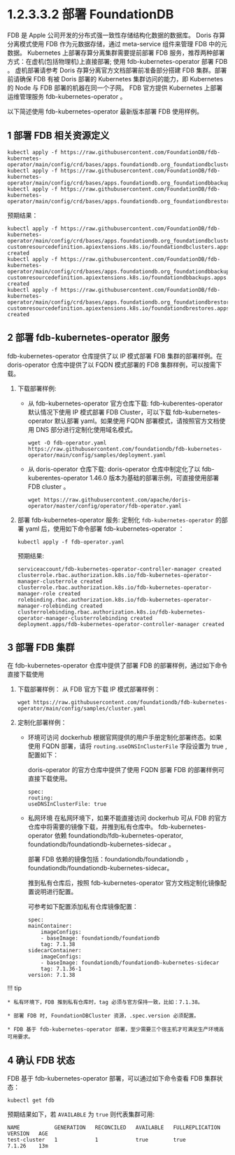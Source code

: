 # 1.2.3.3.2 部署 FoundationDB

FDB 是 Apple 公司开发的分布式强一致性存储结构化数据的数据库。 Doris 存算分离模式使用 FDB 作为元数据存储，通过 meta-service 组件来管理 FDB 中的元数据。 Kubernetes 上部署存算分离集群需要提前部署 FDB 服务，推荐两种部署方式：在虚机(包括物理机)上直接部署; 使用 fdb-kubernetes-operator 部署 FDB 。 虚机部署请参考 Doris 存算分离官方文档部署前准备部分搭建 FDB 集群。部署前请确保 FDB 有被 Doris 部署的 Kubernetes 集群访问的能力，即 Kubernetes 的 Node 与 FDB 部署的机器在同一个子网。 FDB 官方提供 Kubernetes 上部署运维管理服务 fdb-kubernetes-operator 。

以下简述使用 fdb-kubernetes-operator 最新版本部署 FDB 使用样例。

## 1 部署 FDB 相关资源定义

```shell
kubectl apply -f https://raw.githubusercontent.com/FoundationDB/fdb-kubernetes-operator/main/config/crd/bases/apps.foundationdb.org_foundationdbclusters.yaml
kubectl apply -f https://raw.githubusercontent.com/FoundationDB/fdb-kubernetes-operator/main/config/crd/bases/apps.foundationdb.org_foundationdbbackups.yaml
kubectl apply -f https://raw.githubusercontent.com/FoundationDB/fdb-kubernetes-operator/main/config/crd/bases/apps.foundationdb.org_foundationdbrestores.yaml
```

预期结果：

```shell
kubectl apply -f https://raw.githubusercontent.com/FoundationDB/fdb-kubernetes-operator/main/config/crd/bases/apps.foundationdb.org_foundationdbclusters.yaml
customresourcedefinition.apiextensions.k8s.io/foundationdbclusters.apps.foundationdb.org created
kubectl apply -f https://raw.githubusercontent.com/FoundationDB/fdb-kubernetes-operator/main/config/crd/bases/apps.foundationdb.org_foundationdbbackups.yaml
customresourcedefinition.apiextensions.k8s.io/foundationdbbackups.apps.foundationdb.org created
kubectl apply -f https://raw.githubusercontent.com/FoundationDB/fdb-kubernetes-operator/main/config/crd/bases/apps.foundationdb.org_foundationdbrestores.yaml
customresourcedefinition.apiextensions.k8s.io/foundationdbrestores.apps.foundationdb.org created
```

## 2 部署 fdb-kubernetes-operator 服务

fdb-kubernetes-operator 仓库提供了以 IP 模式部署 FDB 集群的部署样例。在 doris-operator 仓库中提供了以 FQDN 模式部署的 FDB 集群样例，可以按需下载。

1. 下载部署样例:

    * 从 fdb-kubernetes-operator 官方仓库下载:
        fdb-kuberentes-operator 默认情况下使用 IP 模式部署 FDB Cluster，可以下载 fdb-kubernetes-operator 默认部署 yaml。如果使用 FQDN 部署模式，请按照官方文档使用 DNS 部分进行定制化使用域名模式。

        ```shell
        wget -O fdb-operator.yaml https://raw.githubusercontent.com/foundationdb/fdb-kubernetes-operator/main/config/samples/deployment.yaml
        ```

    * 从 doris-operator 仓库下载:
        doris-operator 仓库中制定化了以 fdb-kuberentes-operator 1.46.0 版本为基础的部署示例，可直接使用部署 FDB cluster 。

        ```shell
        wget https://raw.githubusercontent.com/apache/doris-operator/master/config/operator/fdb-operator.yaml
        ```

2. 部署 fdb-kubernetes-operator 服务:
    定制化 `fdb-kubernetes-operator` 的部署 yaml 后，使用如下命令部署 fdb-kubernetes-operator ：

    ```shell
    kubectl apply -f fdb-operator.yaml
    ```

    预期结果:

    ```shell
    serviceaccount/fdb-kubernetes-operator-controller-manager created
    clusterrole.rbac.authorization.k8s.io/fdb-kubernetes-operator-manager-clusterrole created
    clusterrole.rbac.authorization.k8s.io/fdb-kubernetes-operator-manager-role created
    rolebinding.rbac.authorization.k8s.io/fdb-kubernetes-operator-manager-rolebinding created
    clusterrolebinding.rbac.authorization.k8s.io/fdb-kubernetes-operator-manager-clusterrolebinding created
    deployment.apps/fdb-kubernetes-operator-controller-manager created
    ```

## 3 部署 FDB 集群

在 fdb-kubernetes-operator 仓库中提供了部署 FDB 的部署样例，通过如下命令直接下载使用

1. 下载部署样例：
    从 FDB 官方下载 IP 模式部署样例：

    ```shell
    wget https://raw.githubusercontent.com/foundationdb/fdb-kubernetes-operator/main/config/samples/cluster.yaml
    ```

2. 定制化部署样例：

    * 环境可访问 dockerhub
        根据官网提供的用户手册定制化部署终态。如果使用 FQDN 部署，请将 `routing.useDNSInClusterFile` 字段设置为 true ,配置如下：

        doris-operator 的官方仓库中提供了使用 FQDN 部署 FDB 的部署样例可直接下载使用。

        ```shell
        spec:
        routing:
        useDNSInClusterFile: true
        ```

    * 私网环境
        在私网环境下，如果不能直接访问 dockerhub 可从 FDB 的官方仓库中将需要的镜像下载，并推到私有仓库中。 fdb-kubernetes-operator 依赖 foundationdb/fdb-kubernetes-operator, foundationdb/foundationdb-kubernetes-sidecar 。

        部署 FDB 依赖的镜像包括：foundationdb/foundationdb ， foundationdb/foundationdb-kubernetes-sidecar。

        推到私有仓库后，按照 fdb-kubernetes-operator 官方文档定制化镜像配置说明进行配置。

        可参考如下配置添加私有仓库镜像配置：

        ```shell
        spec:
        mainContainer:
            imageConfigs:
            - baseImage: foundationdb/foundationdb
            tag: 7.1.38
        sidecarContainer:
            imageConfigs:
            - baseImage: foundationdb/foundationdb-kubernetes-sidecar
            tag: 7.1.36-1
        version: 7.1.38
        ```

!!! tip

    * 私有环境下，FDB 推到私有仓库时，tag 必须与官方保持一致，比如：7.1.38。
    
    * 部署 FDB 时, FoundationDBCluster 资源，.spec.version 必须配置。
    
    * FDB 基于 fdb-kubernetes-operator 部署，至少需要三个宿主机才可满足生产环境高可用要求。

## 4 确认 FDB 状态

FDB 基于 fdb-kubernetes-operator 部署，可以通过如下命令查看 FDB 集群状态：

```shell
kubectl get fdb
```

预期结果如下，若 `AVAILABLE` 为 `true` 则代表集群可用:

```shell
NAME           GENERATION   RECONCILED   AVAILABLE   FULLREPLICATION   VERSION   AGE
test-cluster   1            1            true        true              7.1.26    13m
```
